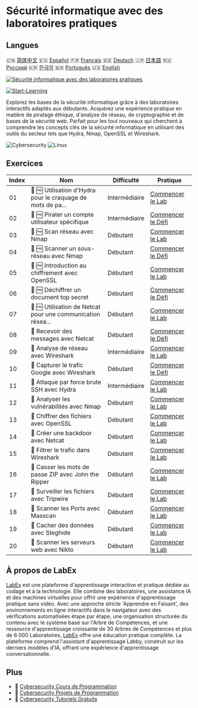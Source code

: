 # Sécurité informatique avec des laboratoires pratiques

## Langues

🇨🇳 [简体中文](README_zh.md) 🇪🇸 [Español](README_es.md) 🇫🇷 [Français](README_fr.md) 🇩🇪 [Deutsch](README_de.md) 🇯🇵 [日本語](README_ja.md) 🇷🇺 [Русский](README_ru.md) 🇰🇷 [한국어](README_ko.md) 🇧🇷 [Português](README_pt.md) 🇺🇸 [English](README.md) 

[![Sécurité informatique avec des laboratoires pratiques](https://cover-creator.labex.io/cybersecurity-labs-for-beginners.png?lang=fr)](https://labex.io/fr/courses/cybersecurity-labs-for-beginners)

[![Start-Learning](https://img.shields.io/badge/Start-Learning-whitesmoke?style=for-the-badge)](https://labex.io/fr/courses/cybersecurity-labs-for-beginners)

Explorez les bases de la sécurité informatique grâce à des laboratoires interactifs adaptés aux débutants. Acquérez une expérience pratique en matière de piratage éthique, d'analyse de réseau, de cryptographie et de bases de la sécurité web. Parfait pour les tout nouveaux qui cherchent à comprendre les concepts clés de la sécurité informatique en utilisant des outils du secteur tels que Hydra, Nmap, OpenSSL et Wireshark.

![Cybersecurity](https://img.shields.io/badge/Cybersecurity-whitesmoke?style=for-the-badge&logo=cybersecurity)
![Linux](https://img.shields.io/badge/Linux-whitesmoke?style=for-the-badge&logo=linux)


## Exercices

|   Index | Nom                                                         | Difficulté    | Pratique                                                                                                                                                                   |
|---------|-------------------------------------------------------------|---------------|----------------------------------------------------------------------------------------------------------------------------------------------------------------------------|
|      01 | 🧩 🆓 Utilisation d'Hydra pour le craquage de mots de pa... | Intermédiaire | <a target='_blank' href='https://labex.io/fr/labs/linux-using-hydra-to-crack-passwords-415960?course=cybersecurity-labs-for-beginners'>Commencer le Lab</a>                |
|      02 | 🎯 🆓 Pirater un compte utilisateur spécifique              | Intermédiaire | <a target='_blank' href='https://labex.io/fr/labs/linux-cracking-a-specific-user-account-415951?course=cybersecurity-labs-for-beginners'>Commencer le Défi</a>             |
|      03 | 🧩 🆓 Scan réseau avec Nmap                                 | Débutant      | <a target='_blank' href='https://labex.io/fr/labs/nmap-network-scanning-with-nmap-415959?course=cybersecurity-labs-for-beginners'>Commencer le Lab</a>                     |
|      04 | 🎯 🆓 Scanner un sous-réseau avec Nmap                      | Débutant      | <a target='_blank' href='https://labex.io/fr/labs/nmap-scanning-subnet-with-nmap-415954?course=cybersecurity-labs-for-beginners'>Commencer le Défi</a>                     |
|      05 | 🧩 🆓 Introduction au chiffrement avec OpenSSL              | Débutant      | <a target='_blank' href='https://labex.io/fr/labs/linux-introduction-to-encryption-with-openssl-415957?course=cybersecurity-labs-for-beginners'>Commencer le Lab</a>       |
|      06 | 🎯 🆓 Déchiffrer un document top secret                     | Débutant      | <a target='_blank' href='https://labex.io/fr/labs/linux-decrypting-top-secret-document-415952?course=cybersecurity-labs-for-beginners'>Commencer le Défi</a>               |
|      07 | 🧩 🆓 Utilisation de Netcat pour une communication résea... | Débutant      | <a target='_blank' href='https://labex.io/fr/labs/linux-using-netcat-for-simple-network-communication-415961?course=cybersecurity-labs-for-beginners'>Commencer le Lab</a> |
|      08 | 🎯  Recevoir des messages avec Netcat                       | Débutant      | <a target='_blank' href='https://labex.io/fr/labs/linux-receive-messages-using-netcat-415953?course=cybersecurity-labs-for-beginners'>Commencer le Défi</a>                |
|      09 | 🧩  Analyse de réseau avec Wireshark                        | Intermédiaire | <a target='_blank' href='https://labex.io/fr/labs/wireshark-network-analysis-with-wireshark-415958?course=cybersecurity-labs-for-beginners'>Commencer le Lab</a>           |
|      10 | 🎯  Capturer le trafic Google avec Wireshark                | Débutant      | <a target='_blank' href='https://labex.io/fr/labs/wireshark-capture-google-traffic-with-wireshark-415948?course=cybersecurity-labs-for-beginners'>Commencer le Défi</a>    |
|      11 | 🧩  Attaque par force brute SSH avec Hydra                  | Intermédiaire | <a target='_blank' href='https://labex.io/fr/labs/hydra-brute-force-ssh-in-hydra-549926?course=cybersecurity-labs-for-beginners'>Commencer le Lab</a>                      |
|      12 | 🧩  Analyser les vulnérabilités avec Nmap                   | Débutant      | <a target='_blank' href='https://labex.io/fr/labs/nmap-scan-vulnerabilities-in-nmap-549947?course=cybersecurity-labs-for-beginners'>Commencer le Lab</a>                   |
|      13 | 🧩  Chiffrer des fichiers avec OpenSSL                      | Débutant      | <a target='_blank' href='https://labex.io/fr/labs/linux-encrypt-files-in-openssl-549935?course=cybersecurity-labs-for-beginners'>Commencer le Lab</a>                      |
|      14 | 🧩  Créer une backdoor avec Netcat                          | Débutant      | <a target='_blank' href='https://labex.io/fr/labs/linux-build-a-backdoor-in-netcat-549927?course=cybersecurity-labs-for-beginners'>Commencer le Lab</a>                    |
|      15 | 🧩  Filtrer le trafic dans Wireshark                        | Débutant      | <a target='_blank' href='https://labex.io/fr/labs/wireshark-filter-traffic-in-wireshark-549939?course=cybersecurity-labs-for-beginners'>Commencer le Lab</a>               |
|      16 | 🧩  Casser les mots de passe ZIP avec John the Ripper       | Débutant      | <a target='_blank' href='https://labex.io/fr/labs/hydra-crack-zip-passwords-in-john-the-ripper-549930?course=cybersecurity-labs-for-beginners'>Commencer le Lab</a>        |
|      17 | 🧩  Surveiller les fichiers avec Tripwire                   | Débutant      | <a target='_blank' href='https://labex.io/fr/labs/linux-monitor-files-in-tripwire-549943?course=cybersecurity-labs-for-beginners'>Commencer le Lab</a>                     |
|      18 | 🧩  Scanner les Ports avec Masscan                          | Débutant      | <a target='_blank' href='https://labex.io/fr/labs/nmap-scan-ports-with-masscan-549946?course=cybersecurity-labs-for-beginners'>Commencer le Lab</a>                        |
|      19 | 🧩  Cacher des données avec Steghide                        | Débutant      | <a target='_blank' href='https://labex.io/fr/labs/linux-hide-data-in-steghide-549941?course=cybersecurity-labs-for-beginners'>Commencer le Lab</a>                         |
|      20 | 🧩  Scanner les serveurs web avec Nikto                     | Débutant      | <a target='_blank' href='https://labex.io/fr/labs/nmap-scan-web-servers-in-nikto-549948?course=cybersecurity-labs-for-beginners'>Commencer le Lab</a>                      |

## À propos de LabEx

[LabEx](https://labex.io) est une plateforme d'apprentissage interactive et pratique dédiée au codage et à la technologie. Elle combine des laboratoires, une assistance IA et des machines virtuelles pour offrir une expérience d'apprentissage pratique sans vidéo. Avec une approche stricte 'Apprendre en Faisant', des environnements en ligne interactifs dans le navigateur avec des vérifications automatisées étape par étape, une organisation structurée du contenu avec le système basé sur l'Arbre de Compétences, et une ressource d'apprentissage croissante de 30 Arbres de Compétences et plus de 6 000 Laboratoires, [LabEx](https://labex.io) offre une éducation pratique complète. La plateforme comprend l'assistant d'apprentissage Labby, construit sur les derniers modèles d'IA, offrant une expérience d'apprentissage conversationnelle.

## Plus

- 🔗 [Cybersecurity Cours de Programmation](https://github.com/labex-labs/awesome-programming-courses)
- 🔗 [Cybersecurity Projets de Programmation](https://github.com/labex-labs/awesome-programming-projects)
- 🔗 [Cybersecurity Tutoriels Gratuits](https://github.com/labex-labs/cybersecurity-free-tutorials)

